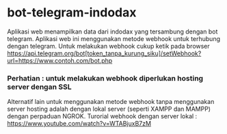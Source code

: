 # bot-telegram-indodax
Aplikasi web menampilkan data dari indodax yang tersambung dengan bot telegram.
Aplikasi web ini menggunakan metode webhook untuk terhubung dengan telegram.
Untuk melakukan webhook cukup ketik pada browser 
https://api.telegram.org/bot[token_tanpa_kurung_siku]/setWebhook?url=https://www.contoh.com/bot.php

### Perhatian : untuk melakukan webhook diperlukan hosting server dengan SSL

Alternatif lain untuk menggunakan metode webhook tanpa menggunakan server hosting adalah dengan lokal server (seperti XAMPP dan MAMPP) dengan perpaduan NGROK. Turorial webhook dengan server lokal : 
https://www.youtube.com/watch?v=WTABjuxB7zM
